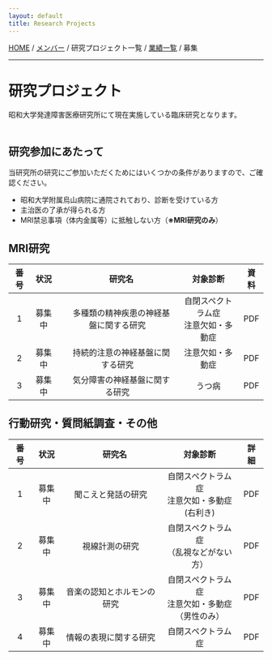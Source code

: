 ```yaml
---
layout: default
title: Research Projects
---
```

[HOME](https://middrshowa.github.io/) / [メンバー](./members.html) / 研究プロジェクト一覧 / [業績一覧](./publications.html) / 募集

---
# 研究プロジェクト
昭和大学発達障害医療研究所にて現在実施している臨床研究となります。<br><br>

## 研究参加にあたって
当研究所の研究にご参加いただくためにはいくつかの条件がありますので、ご確認ください。
- 昭和大学附属烏山病院に通院されており、診断を受けている方
- 主治医の了承が得られる方
- MRI禁忌事項（体内金属等）に抵触しない方（<b>※MRI研究のみ</b>）

## MRI研究

|  番号  | 状況  |　研究名  | 対象診断 | 資料 | 
| :-------------: | :-------------: | :-------------: | :-------------: |  :-------------: | 
|  1  |  募集中 |　多種類の精神疾患の神経基盤に関する研究  | 自閉スペクトラム症<br>注意欠如・多動症 | PDF |
|  2  |  募集中 |　持続的注意の神経基盤に関する研究  | 注意欠如・多動症 | PDF |
|  3  |  募集中 |　気分障害の神経基盤に関する研究  | うつ病 | PDF |


## 行動研究・質問紙調査・その他

|  番号  | 状況  |　研究名  | 対象診断 | 詳細 | 
| :-------------: | :-------------: | :-------------: | :-------------: |  :-------------: | 
| 1 | 募集中 | 聞こえと発話の研究 | 自閉スペクトラム症<br>注意欠如・多動症<br>(右利き)  | PDF |
| 2 | 募集中 | 視線計測の研究 | 自閉スペクトラム症<br>（乱視などがない方）  | PDF |
| 3 | 募集中 | 音楽の認知とホルモンの研究 | 自閉スペクトラム症<br>注意欠如・多動症<br>（男性のみ） |  PDF |
| 4 | 募集中 | 情報の表現に関する研究 | 自閉スペクトラム症 | PDF |

